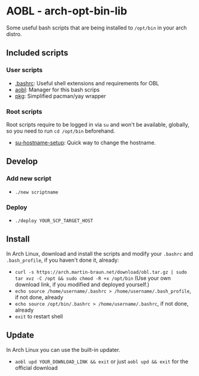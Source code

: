 # AOBL - arch-opt-bin-lib

Some useful bash scripts that are being installed to `/opt/bin` in your arch distro.

## Included scripts

### User scripts

- [.bashrc](./src/.bashrc): Useful shell extensions and requirements for OBL
- [aobl](./src/aobl): Manager for this bash scrips
- [pkg](./src/pkg): Simplified pacman/yay wrapper

### Root scripts

Root scripts require to be logged in via `su` and won't be available, globally, so you need to run `cd /opt/bin` beforehand.

- [su-hostname-setup](./src/su-hostname-setup): Quick way to change the hostname.

## Develop

### Add new script

- `./new scriptname`

### Deploy

- `./deploy YOUR_SCP_TARGET_HOST`

## Install

In Arch Linux, download and install the scripts and modify your `.bashrc` and `.bash_profile`, if you haven't done it, already:

- `curl -s https://arch.martin-braun.net/download/obl.tar.gz | sudo tar xvz -C /opt && sudo chmod -R +x /opt/bin` (Use your own download link, if you modified and deployed yourself.)
- `echo source /home/username/.bashrc > /home/username/.bash_profile`, if not done, already
- `echo source /opt/bin/.bashrc > /home/username/.bashrc`, if not done, already
- `exit` to restart shell

## Update

In Arch Linux you can use the built-in updater.

- `aobl upd YOUR_DOWNLOAD_LINK && exit` or just `aobl upd && exit` for the official download
